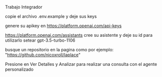 Trabajo Integrador 

copie el archivo .env.example y deje sus keys

genere su apikey en https://platform.openai.com/api-keys 


https://platform.openai.com/assistants
cree su asistente y deje su id para utilizarlo
setear gpt-3.5-turbo-1106


busque un repositorio en la pagina como por ejemplo:
"https://github.com/nicoxroll/laplace"


Presione en Ver Detalles y Analizar para realizar una consulta con el agente personalizado
